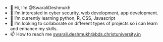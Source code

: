 - 👋 Hi, I’m @SwaraliDeshmukh
- 👀 I’m interested in cyber security, web development, app development.
- 🌱 I’m currently learning python, R, CSS, Javascript
- 💞️ I’m looking to collaborate on different types of projects so i can learn and enhance my skills.
- 📫 How to reach me swarali.deshmukh@bds.christuniversity.in

<!---
SwaraliDeshmukh/SwaraliDeshmukh is a ✨ special ✨ repository because its `README.md` (this file) appears on your GitHub profile.
You can click the Preview link to take a look at your changes.
--->

